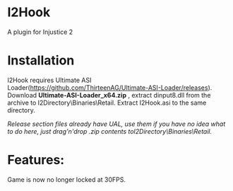 # I2Hook
A plugin for Injustice 2



# Installation
I2Hook requires Ultimate ASI Loader(https://github.com/ThirteenAG/Ultimate-ASI-Loader/releases). Download **Ultimate-ASI-Loader_x64.zip**
, extract dinput8.dll from the archive to I2Directory\Binaries\Retail. Extract I2Hook.asi to the same directory.

*Release section files already have UAL, use them if you have no idea what to do here, just drag'n'drop .zip contents toI2Directory\Binaries\Retail.*


# Features:

Game is now no longer locked at 30FPS.
